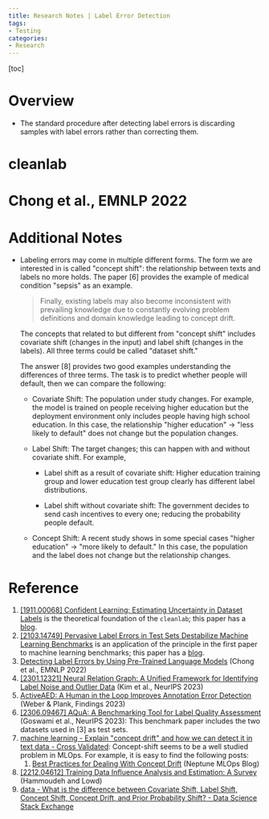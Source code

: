 ```yaml
---
title: Research Notes | Label Error Detection
tags: 
- Testing
categories:
- Research
---
```


[toc]

# Overview

-   The standard procedure after detecting label errors is discarding samples with label errors rather than correcting them.



# cleanlab



# Chong et al., EMNLP 2022



# Additional Notes

- Labeling errors may come in multiple different forms. The form we are interested in is called "concept shift": the relationship between texts and labels no more holds. The paper [6] provides the example of medical condition "sepsis" as an example. 

    > Finally, existing labels may also become inconsistent with prevailing knowledge due to constantly evolving problem definitions and domain knowledge leading to concept drift.

    The concepts that related to but different from "concept shift" includes covariate shift (changes in the input) and label shift (changes in the labels). All three terms could be called "dataset shift."

    The answer [8] provides two good examples understanding the differences of three terms. The task is to predict whether people will default, then we can compare the following:

    - Covariate Shift: The population under study changes. For example, the model is trained on people receiving higher education but the deployment environment only includes people having high school education. In this case, the relationship "higher education" $\rightarrow$ "less likely to default" does not change but the population changes.

    - Label Shift: The target changes; this can happen with and without covariate shift. For example,

        - Label shift as a result of covariate shift: Higher education training group and lower education test group clearly has different label distributions.

        - Label shift without covariate shift: The government decides to send cash incentives to every one; reducing the probability people default.

    - Concept Shift: A recent study shows in some special cases "higher education" $\rightarrow$ "more likely to default." In this case, the population and the label does not change but the relationship changes.

# Reference

1. [[1911.00068] Confident Learning: Estimating Uncertainty in Dataset Labels](https://arxiv.org/abs/1911.00068) is the theoretical foundation of the `cleanlab`; this paper has a [blog](https://l7.curtisnorthcutt.com/confident-learning).
2. [[2103.14749] Pervasive Label Errors in Test Sets Destabilize Machine Learning Benchmarks](https://arxiv.org/abs/2103.14749) is an application of the principle in the first paper to machine learning benchmarks; this paper has a [blog](https://l7.curtisnorthcutt.com/label-errors).
3. [Detecting Label Errors by Using Pre-Trained Language Models](https://aclanthology.org/2022.emnlp-main.618) (Chong et al., EMNLP 2022)
4. [[2301.12321] Neural Relation Graph: A Unified Framework for Identifying Label Noise and Outlier Data](https://arxiv.org/abs/2301.12321) (Kim et al., NeurIPS 2023)
5. [ActiveAED: A Human in the Loop Improves Annotation Error Detection](https://aclanthology.org/2023.findings-acl.562) (Weber & Plank, Findings 2023)
6. [[2306.09467] AQuA: A Benchmarking Tool for Label Quality Assessment](https://arxiv.org/abs/2306.09467) (Goswami et al., NeurIPS 2023): This benchmark paper includes the two datasets used in [3] as test sets.
7. [machine learning - Explain "concept drift" and how we can detect it in text data - Cross Validated](https://stats.stackexchange.com/questions/481275/explain-concept-drift-and-how-we-can-detect-it-in-text-data): Concept-shift seems to be a well studied problem in MLOps. For example, it is easy to find the following posts:
    1. [Best Practices for Dealing With Concept Drift](https://neptune.ai/blog/concept-drift-best-practices) (Neptune MLOps Blog)
8. [[2212.04612] Training Data Influence Analysis and Estimation: A Survey](https://arxiv.org/abs/2212.04612) (Hammoudeh and Lowd)
9. [data - What is the difference between Covariate Shift, Label Shift, Concept Shift, Concept Drift, and Prior Probability Shift? - Data Science Stack Exchange](https://datascience.stackexchange.com/a/122466/61884)

 